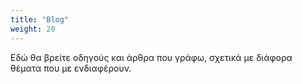 ```yaml
---
title: "Blog"
weight: 20
---
```


Εδώ θα βρείτε οδηγούς και άρθρα που γράφω, σχετικά με διάφορα θέματα που με ενδιαφέρουν.
